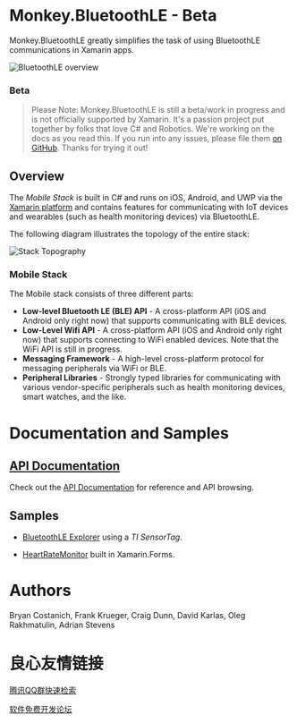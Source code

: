 # Monkey.BluetoothLE - Beta

Monkey.BluetoothLE greatly simplifies the task of using BluetoothLE communications in Xamarin apps.

![BluetoothLE overview](Images/Architectural_Overview.png)

### Beta

> Please Note: Monkey.BluetoothLE is still a beta/work in progress and is not officially supported by Xamarin. It's a passion project put together by folks that love C# and Robotics. We're working on the docs as you read this. If you run into any issues, please file them [on GitHub](https://github.com/xamarin/Monkey.Robotics/issues). Thanks for trying it out!

## Overview
 
The _Mobile Stack_ is built in C# and runs on iOS, Android, and UWP via the [Xamarin platform](http://xamarin.com) and contains features for communicating with IoT devices and wearables (such as health monitoring devices) via BluetoothLE.


The following diagram illustrates the topology of the entire stack:

![Stack Topography](Images/Platform_Stack_Topography.png)

### Mobile Stack

The Mobile stack consists of three different parts:

 * **Low-level Bluetooth LE (BLE) API** - A cross-platform API (iOS and Android only right now) that supports communicating with BLE devices.
 * **Low-Level Wifi API** - A cross-platform API (iOS and Android only right now) that supports connecting to WiFi enabled devices. Note that the WiFi API is still in progress.
 * **Messaging Framework** - A high-level cross-platform protocol for messaging peripherals via WiFi or BLE.
 * **Peripheral Libraries** - Strongly typed libraries for communicating with various vendor-specific peripherals such as health monitoring devices, smart watches, and the like.


# Documentation and Samples

## [API Documentation](API%20Docs/)

Check out the [API Documentation](API%20Docs/) for reference and API browsing.

## Samples

* [BluetoothLE Explorer](https://github.com/xamarin/Monkey.Robotics/tree/master/Sample%20Apps/BLE%20Explorer) using a _TI SensorTag_.

* [HeartRateMonitor](https://github.com/conceptdev/xamarin-forms-samples/tree/master/BluetoothHeartRateMonitor) built in Xamarin.Forms.


# Authors
Bryan Costanich, Frank Krueger, Craig Dunn, David Karlas, Oleg Rakhmatulin, Adrian Stevens




 # 良心友情链接

[腾讯QQ群快速检索](http://u.720life.cn/s/8cf73f7c)

[软件免费开发论坛](http://u.720life.cn/s/bbb01dc0)